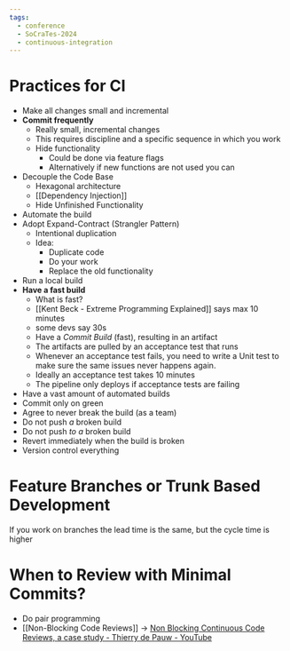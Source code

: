```yaml
---
tags:
  - conference
  - SoCraTes-2024
  - continuous-integration
---
```

# Practices for CI


- Make all changes small and incremental
- **Commit frequently**
	- Really small, incremental changes
	- This requires discipline and a specific sequence in which you work
	- Hide functionality
		- Could be done via feature flags
		- Alternatively if new functions are not used you can
- Decouple the Code Base
	- Hexagonal architecture
	- [[Dependency Injection]]
	- Hide Unfinished Functionality
- Automate the build
- Adopt Expand-Contract (Strangler Pattern)
	- Intentional duplication
	- Idea:
		- Duplicate code
		- Do your work
		- Replace the old functionality
- Run a local build
- **Have a fast build**
	- What is fast?
	- [[Kent Beck - Extreme Programming Explained]] says max 10 minutes
	- some devs say 30s
	- Have a *Commit Build* (fast), resulting in an artifact
	- The artifacts are pulled by an acceptance test that runs
	- Whenever an acceptance test fails, you need to write a Unit test to make sure the same issues never happens again.
	- Ideally an acceptance test takes 10 minutes
	- The pipeline only deploys if acceptance tests are failing
- Have a vast amount of automated builds
- Commit only on green
- Agree to never break the build (as a team)
- Do not push *a* broken build
- Do not push *to a* broken build
- Revert immediately when the build is broken
- Version control everything

# Feature Branches or Trunk Based Development

If you work on branches the lead time is the same, but the cycle time is higher

# When to Review with Minimal Commits?

- Do pair programming
- [[Non-Blocking Code Reviews]] -> [Non Blocking Continuous Code Reviews, a case study - Thierry de Pauw - YouTube](https://www.youtube.com/watch?v=uzUPdQVdwp0)
